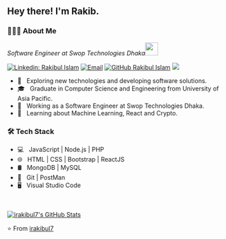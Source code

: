 <h2> Hey there! I'm Rakib.</h2>

<h3> 👨🏻‍💻 About Me </h3>

<p><em>Software Engineer at Swop Technologies Dhaka<img src="https://media.giphy.com/media/WUlplcMpOCEmTGBtBW/giphy.gif" width="30"> 
</em></p>

[![Linkedin: Rakibul Islam](https://img.shields.io/badge/-Rakibul-blue?style=flat&logo=Linkedin&logoColor=white&link=https://www.linkedin.com/in/rakibulislam39/)](https://www.linkedin.com/in/rakibulislam39/)
<a href="mailto:irakibul568@gmail.com"><img alt="Email" src="https://img.shields.io/badge/irakibul568@gmail.com-informational?style=flat&logo=gmail&logoColor=white"></a>
[![GitHub Rakibul Islam](https://img.shields.io/github/followers/irakibul7?label=follow&style=social)](https://github.com/irakibul7)
![](https://visitor-badge.glitch.me/badge?page_id=irakibul7.irakibul7)

- 🤔 &nbsp; Exploring new technologies and developing software solutions.
- 🎓 &nbsp; Graduate in Computer Science and Engineering from University of Asia Pacific.
- 💼 &nbsp; Working as a Software Engineer at Swop Technologies Dhaka.
- 🌱 &nbsp; Learning about Machine Learning, React and Crypto.

<h3>🛠 Tech Stack</h3>

- 💻 &nbsp; JavaScript | Node.js | PHP
- 🌐 &nbsp; HTML | CSS | Bootstrap | ReactJS
- 🛢 &nbsp; MongoDB | MySQL
- 🔧 &nbsp; Git | PostMan
- 🖥 &nbsp; Visual Studio Code

<br/>

[![irakibul7's GitHub Stats](https://github-readme-stats.vercel.app/api?username=irakibul7&show_icons=true)](https://github.com/irakibul7)

⭐️ From [irakibul7](https://github.com/irakibul7)
